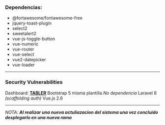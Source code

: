 ### Dependencias:
- @fortawesome/fontawesome-free
- jquery-toast-plugin
- select2
- sweetalert2
- vue-js-toggle-button
- vue-numeric
- vue-router
- vue-select
- vue2-datepicker
- vue-loader


------------

### Security Vulnerabilities
Dashboard: **[TABLER](https://tabler.io/)**
Bootstrap 5 misma plantilla *No dependencia*
Laravel 8 *(scaffolding auth)*
Vue.js 2.6

------------
*NOTA*: ***Al realizar una nueva actuliazacion del sistema una vez concluido desplegarlo en una nueva rama***
